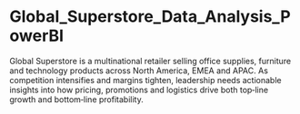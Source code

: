 # Global_Superstore_Data_Analysis_PowerBI
Global Superstore is a multinational retailer selling office supplies, furniture and technology products across North America, EMEA and APAC. As competition intensifies and margins tighten, leadership needs actionable insights into how pricing, promotions and logistics drive both top‑line growth and bottom‑line profitability.
